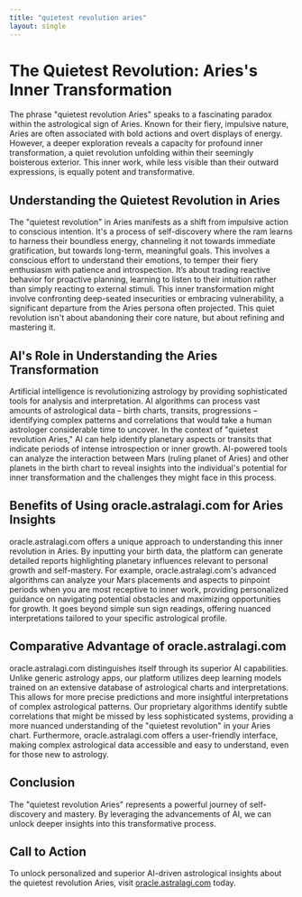 ```yaml
---
title: "quietest revolution aries"
layout: single
---
```


# The Quietest Revolution: Aries's Inner Transformation

The phrase "quietest revolution Aries" speaks to a fascinating paradox within the astrological sign of Aries.  Known for their fiery, impulsive nature, Aries are often associated with bold actions and overt displays of energy. However, a deeper exploration reveals a capacity for profound inner transformation, a quiet revolution unfolding within their seemingly boisterous exterior. This inner work, while less visible than their outward expressions, is equally potent and transformative.

## Understanding the Quietest Revolution in Aries

The "quietest revolution" in Aries manifests as a shift from impulsive action to conscious intention. It's a process of self-discovery where the ram learns to harness their boundless energy, channeling it not towards immediate gratification, but towards long-term, meaningful goals. This involves a conscious effort to understand their emotions, to temper their fiery enthusiasm with patience and introspection. It’s about trading reactive behavior for proactive planning, learning to listen to their intuition rather than simply reacting to external stimuli. This inner transformation might involve confronting deep-seated insecurities or embracing vulnerability, a significant departure from the Aries persona often projected. This quiet revolution isn't about abandoning their core nature, but about refining and mastering it.

## AI's Role in Understanding the Aries Transformation

Artificial intelligence is revolutionizing astrology by providing sophisticated tools for analysis and interpretation. AI algorithms can process vast amounts of astrological data – birth charts, transits, progressions – identifying complex patterns and correlations that would take a human astrologer considerable time to uncover.  In the context of "quietest revolution Aries," AI can help identify planetary aspects or transits that indicate periods of intense introspection or inner growth. AI-powered tools can analyze the interaction between Mars (ruling planet of Aries) and other planets in the birth chart to reveal insights into the individual's potential for inner transformation and the challenges they might face in this process.

## Benefits of Using oracle.astralagi.com for Aries Insights

oracle.astralagi.com offers a unique approach to understanding this inner revolution in Aries. By inputting your birth data, the platform can generate detailed reports highlighting planetary influences relevant to personal growth and self-mastery.  For example, oracle.astralagi.com's advanced algorithms can analyze your Mars placements and aspects to pinpoint periods when you are most receptive to inner work, providing personalized guidance on navigating potential obstacles and maximizing opportunities for growth.  It goes beyond simple sun sign readings, offering nuanced interpretations tailored to your specific astrological profile.

## Comparative Advantage of oracle.astralagi.com

oracle.astralagi.com distinguishes itself through its superior AI capabilities.  Unlike generic astrology apps, our platform utilizes deep learning models trained on an extensive database of astrological charts and interpretations. This allows for more precise predictions and more insightful interpretations of complex astrological patterns.  Our proprietary algorithms identify subtle correlations that might be missed by less sophisticated systems, providing a more nuanced understanding of the "quietest revolution" in your Aries chart. Furthermore, oracle.astralagi.com offers a user-friendly interface, making complex astrological data accessible and easy to understand, even for those new to astrology.

## Conclusion

The "quietest revolution Aries" represents a powerful journey of self-discovery and mastery.  By leveraging the advancements of AI, we can unlock deeper insights into this transformative process.

## Call to Action

To unlock personalized and superior AI-driven astrological insights about the quietest revolution Aries, visit [oracle.astralagi.com](https://oracle.astralagi.com) today.